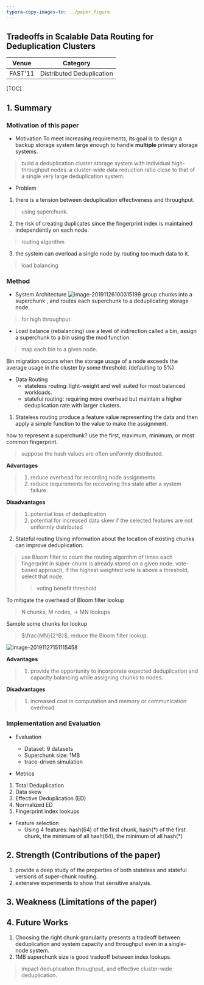 ```yaml
---
typora-copy-images-to: ../paper_figure
---
```

Tradeoffs in Scalable Data Routing for Deduplication Clusters
------------------------------------------
|           Venue            |       Category       |
| :------------------------: | :------------------: |
| FAST'11 | Distributed Deduplication |
[TOC]

## 1. Summary
### Motivation of this paper
- Motivation
To meet increasing requirements, its goal is to design a backup storage system large enough to handle **multiple** primary storage systems.
> build a deduplication cluster storage system with individual high-throughput nodes.
> a cluster-wide data reduction ratio close to that of a single very large deduplication system.

- Problem
1. there is a tension between deduplication effectiveness and throughput.
> using superchunk.

2. the risk of creating duplicates since the fingerprint index is maintained independently on each node.
> routing algorithm

3. the system can overload a single node by routing too much data to it.
> load balancing


### Method 
- System Architecture
![image-20191126100315199](../paper_figure/image-20191126100315199.png)
group chunks into a superchunk , and routes each superchunk to a deduplicating storage node.
> for high throughput.

- Load balance (rebalancing)
use a level of indirection called a bin, assign a superchunk to a bin using the mod function.
> map each bin to a given node.

Bin migration occurs when the storage usage of a node exceeds the average usage in the cluster by some threshold. (defaulting to 5%)


- Data Routing
  - stateless routing: light-weight and well suited for most balanced workloads.
  - stateful routing: requiring more overhead but maintain a higher deduplication rate with larger clusters.

1. Stateless routing
produce a feature value representing the data and then apply a simple function to the value to make the assignment.

how to represent a superchunk?
use the first, maximum, minimum, or most common fingerprint. 
> suppose the hash values are often uniformly distributed.

**Advantages** 
> 1) reduce overhead for recording node assignments
> 2) reduce requirements for recovering this state after a system failure.

**Disadvantages**
> 1) potential loss of deduplication
> 2) potential for increased data skew if the selected features are not uniformly distributed

2. Stateful routing
Using information about the location of existing chunks can improve deduplication.
> use Bloom filter to count the routing algorithm of times each fingerprint in super-chunk is already stored on a given node.
> vote-based approach, if the highest weighted vote is above a threshold, select that node.
>
> > voting benefit threshold

To mitigate the overhead of Bloom filter lookup
> N chunks, M nodes, $\rightarrow$ MN lookups

Sample some chunks for lookup
> $\frac{MN}{2^B}$, reduce the Bloom filter lookup.

![image-20191127151115458](../paper_figure/image-20191127151115458.png)

**Advantages**
> 1) provide the opportunity to incorporate expected deduplication and capacity  balancing while assigning chunks to nodes.

**Disadvantages**
> 1) increased cost in computation and memory or communication overhead



### Implementation and Evaluation
- Evaluation
  - Dataset: 9 datasets 
  - Superchunk size: 1MB
  - trace-driven simulation

- Metrics
1. Total Deduplication
2. Data skew
3. Effective Deduplication (ED)
4. Normalized ED
5. Fingerprint index lookups

- Feature selection 
  - Using 4 features: hash(64) of the first chunk, hash(\*) of the first chunk, the minimum of all hash(64), the minimum of all hash(\*) 


## 2. Strength (Contributions of the paper)
1. provide a deep study of the properties of both stateless and stateful versions of super-chunk routing.
2. extensive experiments to show that sensitive analysis.


## 3. Weakness (Limitations of the paper)

## 4. Future Works
1. Choosing the right chunk granularity presents a tradeoff between deduplication and system capacity and throughput even in a single-node system.
2. 1MB superchunk size is good tradeoff between index lookups.
> impact deduplication throughput, and effective cluster-wide deduplication.